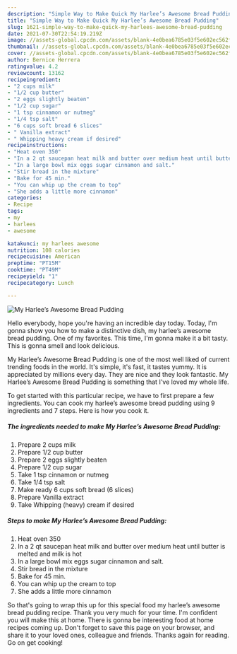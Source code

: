 ```yaml
---
description: "Simple Way to Make Quick My Harlee’s Awesome Bread Pudding"
title: "Simple Way to Make Quick My Harlee’s Awesome Bread Pudding"
slug: 1621-simple-way-to-make-quick-my-harlees-awesome-bread-pudding
date: 2021-07-30T22:54:19.219Z
image: //assets-global.cpcdn.com/assets/blank-4e0bea6785e03f5e602ec562f230caae08da540cada707380b4fe1bbebba43da.png
thumbnail: //assets-global.cpcdn.com/assets/blank-4e0bea6785e03f5e602ec562f230caae08da540cada707380b4fe1bbebba43da.png
cover: //assets-global.cpcdn.com/assets/blank-4e0bea6785e03f5e602ec562f230caae08da540cada707380b4fe1bbebba43da.png
author: Bernice Herrera
ratingvalue: 4.2
reviewcount: 13162
recipeingredient:
- "2 cups milk"
- "1/2 cup butter"
- "2 eggs slightly beaten"
- "1/2 cup sugar"
- "1 tsp cinnamon or nutmeg"
- "1/4 tsp salt"
- "6 cups soft bread 6 slices"
- " Vanilla extract"
- " Whipping heavy cream if desired"
recipeinstructions:
- "Heat oven 350"
- "In a 2 qt saucepan heat milk and butter over medium heat until butter is melted and milk is hot"
- "In a large bowl mix eggs sugar cinnamon and salt."
- "Stir bread in the mixture"
- "Bake for 45 min."
- "You can whip up the cream to top"
- "She adds a little more cinnamon"
categories:
- Recipe
tags:
- my
- harlees
- awesome

katakunci: my harlees awesome 
nutrition: 108 calories
recipecuisine: American
preptime: "PT15M"
cooktime: "PT49M"
recipeyield: "1"
recipecategory: Lunch

---
```



![My Harlee’s Awesome Bread Pudding](//assets-global.cpcdn.com/assets/blank-4e0bea6785e03f5e602ec562f230caae08da540cada707380b4fe1bbebba43da.png)

Hello everybody, hope you're having an incredible day today. Today, I'm gonna show you how to make a distinctive dish, my harlee’s awesome bread pudding. One of my favorites. This time, I'm gonna make it a bit tasty. This is gonna smell and look delicious.



My Harlee’s Awesome Bread Pudding is one of the most well liked of current trending foods in the world. It's simple, it's fast, it tastes yummy. It is appreciated by millions every day. They are nice and they look fantastic. My Harlee’s Awesome Bread Pudding is something that I've loved my whole life.


To get started with this particular recipe, we have to first prepare a few ingredients. You can cook my harlee’s awesome bread pudding using 9 ingredients and 7 steps. Here is how you cook it.

<!--inarticleads1-->

##### The ingredients needed to make My Harlee’s Awesome Bread Pudding:

1. Prepare 2 cups milk
1. Prepare 1/2 cup butter
1. Prepare 2 eggs slightly beaten
1. Prepare 1/2 cup sugar
1. Take 1 tsp cinnamon or nutmeg
1. Take 1/4 tsp salt
1. Make ready 6 cups soft bread (6 slices)
1. Prepare  Vanilla extract
1. Take  Whipping (heavy) cream if desired




<!--inarticleads2-->

##### Steps to make My Harlee’s Awesome Bread Pudding:

1. Heat oven 350
1. In a 2 qt saucepan heat milk and butter over medium heat until butter is melted and milk is hot
1. In a large bowl mix eggs sugar cinnamon and salt.
1. Stir bread in the mixture
1. Bake for 45 min.
1. You can whip up the cream to top
1. She adds a little more cinnamon




So that's going to wrap this up for this special food my harlee’s awesome bread pudding recipe. Thank you very much for your time. I'm confident you will make this at home. There is gonna be interesting food at home recipes coming up. Don't forget to save this page on your browser, and share it to your loved ones, colleague and friends. Thanks again for reading. Go on get cooking!
